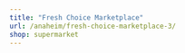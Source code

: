 ```yaml
---
title: "Fresh Choice Marketplace"
url: /anaheim/fresh-choice-marketplace-3/
shop: supermarket
---
```

